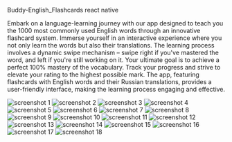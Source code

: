 Buddy-English_Flashcards react native

Embark on a language-learning journey with our app designed to teach you the 1000 most commonly used English words through an innovative flashcard system. Immerse yourself in an interactive experience where you not only learn the words but also their translations. The learning process involves a dynamic swipe mechanism – swipe right if you've mastered the word, and left if you're still working on it. Your ultimate goal is to achieve a perfect 100% mastery of the vocabulary. Track your progress and strive to elevate your rating to the highest possible mark. The app, featuring flashcards with English words and their Russian translations, provides a user-friendly interface, making the learning process engaging and effective.


![screenshot 1](https://github.com/eshchukina/EnglishBuddy-app/blob/main/assets/screenshots/1.png)
![screenshot 2](https://github.com/eshchukina/EnglishBuddy-app/blob/main/assets/screenshots/2.png)
![screenshot 3](https://github.com/eshchukina/EnglishBuddy-app/blob/main/assets/screenshots/3.png)
![screenshot 4](https://github.com/eshchukina/EnglishBuddy-app/blob/main/assets/screenshots/33.png)
![screenshot 5](https://github.com/eshchukina/EnglishBuddy-app/blob/main/assets/screenshots/4.png)
![screenshot 6](https://github.com/eshchukina/EnglishBuddy-app/blob/main/assets/screenshots/5.png)
![screenshot 7](https://github.com/eshchukina/EnglishBuddy-app/blob/main/assets/screenshots/6.png)
![screenshot 8](https://github.com/eshchukina/EnglishBuddy-app/blob/main/assets/screenshots/7.png)
![screenshot 9](https://github.com/eshchukina/EnglishBuddy-app/blob/main/assets/screenshots/8.png)
![screenshot 10](https://github.com/eshchukina/EnglishBuddy-app/blob/main/assets/screenshots/9.png)
![screenshot 11](https://github.com/eshchukina/EnglishBuddy-app/blob/main/assets/screenshots/10.png)
![screenshot 12](https://github.com/eshchukina/EnglishBuddy-app/blob/main/assets/screenshots/11.png)
![screenshot 13](https://github.com/eshchukina/EnglishBuddy-app/blob/main/assets/screenshots/12.png)
![screenshot 14](https://github.com/eshchukina/EnglishBuddy-app/blob/main/assets/screenshots/13.png)
![screenshot 15](https://github.com/eshchukina/EnglishBuddy-app/blob/main/assets/screenshots/14.png)
![screenshot 16](https://github.com/eshchukina/EnglishBuddy-app/blob/main/assets/screenshots/15.png)
![screenshot 17](https://github.com/eshchukina/EnglishBuddy-app/blob/main/assets/screenshots/16.png)
![screenshot 18](https://github.com/eshchukina/EnglishBuddy-app/blob/main/assets/screenshots/17.png)
